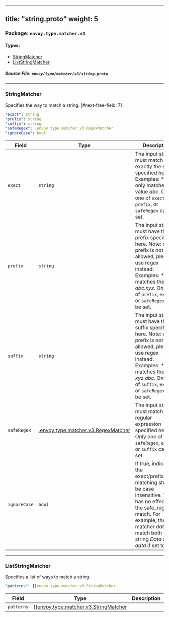 
---
title: "string.proto"
weight: 5
---

<!-- Code generated by solo-kit. DO NOT EDIT. -->


### Package: `envoy.type.matcher.v3` 
#### Types:


- [StringMatcher](#stringmatcher)
- [ListStringMatcher](#liststringmatcher)
  



##### Source File: `envoy/type/matcher/v3/string.proto`





---
### StringMatcher

 
Specifies the way to match a string.
[#next-free-field: 7]

```yaml
"exact": string
"prefix": string
"suffix": string
"safeRegex": .envoy.type.matcher.v3.RegexMatcher
"ignoreCase": bool

```

| Field | Type | Description | Default |
| ----- | ---- | ----------- |----------- | 
| `exact` | `string` | The input string must match exactly the string specified here. Examples: * *abc* only matches the value *abc*. Only one of `exact`, `prefix`, or `safeRegex` can be set. |  |
| `prefix` | `string` | The input string must have the prefix specified here. Note: empty prefix is not allowed, please use regex instead. Examples: * *abc* matches the value *abc.xyz*. Only one of `prefix`, `exact`, or `safeRegex` can be set. |  |
| `suffix` | `string` | The input string must have the suffix specified here. Note: empty prefix is not allowed, please use regex instead. Examples: * *abc* matches the value *xyz.abc*. Only one of `suffix`, `exact`, or `safeRegex` can be set. |  |
| `safeRegex` | [.envoy.type.matcher.v3.RegexMatcher](../regex.proto.sk/#regexmatcher) | The input string must match the regular expression specified here. Only one of `safeRegex`, `exact`, or `suffix` can be set. |  |
| `ignoreCase` | `bool` | If true, indicates the exact/prefix/suffix matching should be case insensitive. This has no effect for the safe_regex match. For example, the matcher *data* will match both input string *Data* and *data* if set to true. |  |




---
### ListStringMatcher

 
Specifies a list of ways to match a string.

```yaml
"patterns": []envoy.type.matcher.v3.StringMatcher

```

| Field | Type | Description | Default |
| ----- | ---- | ----------- |----------- | 
| `patterns` | [[]envoy.type.matcher.v3.StringMatcher](../string.proto.sk/#stringmatcher) |  |  |





<!-- Start of HubSpot Embed Code -->
<script type="text/javascript" id="hs-script-loader" async defer src="//js.hs-scripts.com/5130874.js"></script>
<!-- End of HubSpot Embed Code -->
